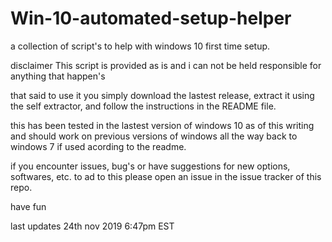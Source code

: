 # Win-10-automated-setup-helper
a collection of script's to help with windows 10 first time setup.

disclaimer
This script is provided as is and i can not be held responsible for anything that happen's

that said to use it you simply download the lastest release, extract it using  the self extractor, and follow the instructions in the README file. 

this has been tested in the lastest version of windows 10 as of this writing and should work on previous versions of windows all the way back to windows 7 if used acording to the readme.

if you encounter issues, bug's or have suggestions for new options, softwares, etc. to ad to this please open an issue in the issue tracker of this repo.

have fun

last updates 24th nov 2019 6:47pm EST
